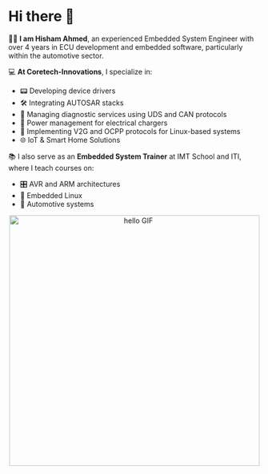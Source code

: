 # Hi there 👋

👨‍💼 **I am Hisham Ahmed**, an experienced Embedded System Engineer with over 4 years in ECU development and embedded software, particularly within the automotive sector.

💻 **At Coretech-Innovations**, I specialize in:
- 📟 Developing device drivers
- 🛠️ Integrating AUTOSAR stacks
- 📝 Managing diagnostic services using UDS and CAN protocols
- 🔌 Power management for electrical chargers
- 🔗 Implementing V2G and OCPP protocols for Linux-based systems
- 🌐 IoT & Smart Home Solutions

📚 I also serve as an **Embedded System Trainer** at IMT School and ITI, where I teach courses on:
- 🎛️ AVR and ARM architectures
- 🐧 Embedded Linux
- 🚗 Automotive systems

<div align="center">
    <img width="500px" alt="hello GIF" src="https://media4.giphy.com/media/iIqmM5tTjmpOB9mpbn/giphy.gif?cid=ecf05e476n7is599ejcdciayiun3bz5sxu8s8bnf6uan4w0y&rid=giphy.gif&ct=g">
</div>
